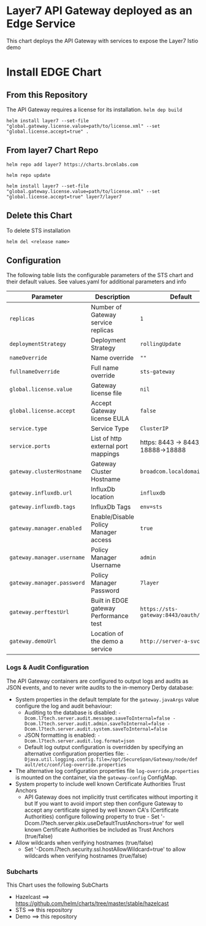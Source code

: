 # Layer7 API Gateway deployed as an Edge Service

This chart deploys the API Gateway with services to expose the Layer7 Istio demo

# Install EDGE Chart

## From this Repository

The API Gateway requires a license for its installation. 
`helm dep build`

`helm install layer7 --set-file "global.gateway.license.value=path/to/license.xml" --set "global.license.accept=true" .`

## From layer7 Chart Repo

`helm repo add layer7 https://charts.brcmlabs.com`

`helm repo update`

`helm install layer7 --set-file "global.gateway.license.value=path/to/license.xml" --set "global.license.accept=true" layer7/layer7`


## Delete this Chart
To delete STS installation

`helm del <release name>`

## Configuration

The following table lists the configurable parameters of the STS chart and their default values. See values.yaml for additional parameters and info

| Parameter                        | Description                               | Default                                                      |
| -----------------------------    | -----------------------------------       | -----------------------------------------------------------  |
| `replicas`                   | Number of Gateway service replicas        | `1`                                                          |
| `deploymentStrategy`             | Deployment Strategy                       | `rollingUpdate`                                              |
| `nameOverride`                | Name override   | `""` |
| `fullnameOverride`                      | Full name override                       | `sts-gateway`                                                     |
| `global.license.value`          | Gateway license file | `nil`  |
| `global.license.accept`          | Accept Gateway license EULA | `false`  |
| `service.type`    | Service Type               | `ClusterIP` |
| `service.ports`    | List of http external port mappings               | https: 8443 -> 8443, istio: 18888->18888 |
| `gateway.clusterHostname`          | Gateway Cluster Hostname  | `broadcom.localdomain`  |
| `gateway.influxdb.url`          | InfluxDb location | `influxdb`  |
| `gateway.influxdb.tags`          | InfluxDb Tags | `env=sts`  |
| `gateway.manager.enabled`          | Enable/Disable Policy Manager access | `true`  |
| `gateway.manager.username`          | Policy Manager Username | `admin`  |
| `gateway.manager.password`          | Policy Manager Password | `7layer`  |
| `gateway.perftestUrl`          | Built in EDGE gateway Performance test | `https://sts-gateway:8443/oauth/manager`  |
| `gateway.demoUrl`          | Location of the demo a service | `http://server-a-svc:8080`  |


### Logs & Audit Configuration

The API Gateway containers are configured to output logs and audits as JSON events, and to never write audits to the in-memory Derby database:

- System properties in the default template for the `gateway.javaArgs` value configure the log and audit behaviour:
  - Auditing to the database is disabled: `-Dcom.l7tech.server.audit.message.saveToInternal=false -Dcom.l7tech.server.audit.admin.saveToInternal=false -Dcom.l7tech.server.audit.system.saveToInternal=false`
  - JSON formatting is enabled: `-Dcom.l7tech.server.audit.log.format=json`
  - Default log output configuration is overridden by specifying an alternative configuration properties file: `-Djava.util.logging.config.file=/opt/SecureSpan/Gateway/node/default/etc/conf/log-override.properties`
- The alternative log configuration properties file `log-override.properties` is mounted on the container, via the `gateway-config` ConfigMap.
- System property to include well known Certificate Authorities Trust Anchors 
    - API Gateway does not implicitly trust certificates without importing it but If you want to avoid import step then configure Gateway to accept any certificate signed by well known CA's (Certificate Authorities)
      configure following property to true -
      Set '-Dcom.l7tech.server.pkix.useDefaultTrustAnchors=true' for well known Certificate Authorities be included as Trust Anchors (true/false)
- Allow wildcards when verifying hostnames (true/false)
    - Set '-Dcom.l7tech.security.ssl.hostAllowWildcard=true' to allow wildcards when verifying hostnames (true/false)

### Subcharts

This Chart uses the following SubCharts
*  Hazelcast ==> https://github.com/helm/charts/tree/master/stable/hazelcast
*  STS  ==> this repository
*  Demo   ==> this repository